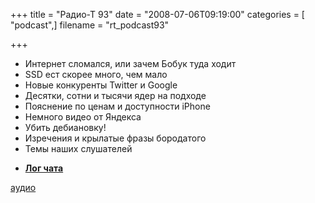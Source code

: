 +++
title = "Радио-Т 93"
date = "2008-07-06T09:19:00"
categories = [ "podcast",]
filename = "rt_podcast93"

+++

- Интернет сломался, или зачем Бобук туда ходит
- SSD ест скорее много, чем мало
- Новые конкуренты Twitter и Google
- Десятки, сотни и тысячи ядер на подходе
- Пояснение по ценам и доступности iPhone
- Немного видео от Яндекса
- Убить дебиановку!
- Изречения и крылатые фразы бородатого
- Темы наших слушателей

* [**Лог чата**](http://chat.radio-t.com/logs/radio-t-93.html)

[аудио](http://cdn.radio-t.com/rt_podcast93.mp3)
<audio src="http://cdn.radio-t.com/rt_podcast93.mp3" preload="none"></audio>
